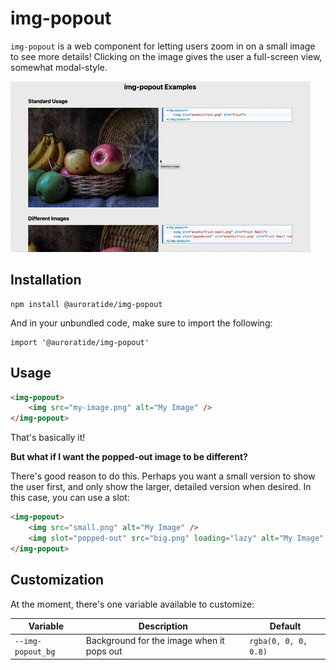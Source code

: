 # img-popout

`img-popout` is a web component for letting users zoom in on a small image to see more details! Clicking on the image gives the user a full-screen view, somewhat modal-style.

![Demo](lib/demo.gif)

## Installation

```
npm install @auroratide/img-popout
```

And in your unbundled code, make sure to import the following:

```
import '@auroratide/img-popout'
```

## Usage

```html
<img-popout>
    <img src="my-image.png" alt="My Image" />
</img-popout>
```

That's basically it!

**But what if I want the popped-out image to be different?**

There's good reason to do this. Perhaps you want a small version to show the user first, and only show the larger, detailed version when desired. In this case, you can use a slot:

```html
<img-popout>
    <img src="small.png" alt="My Image" />
    <img slot="popped-out" src="big.png" loading="lazy" alt="My Image" />
</img-popout>
```

## Customization

At the moment, there's one variable available to customize:

| Variable | Description | Default |
| -------- | ----------- | ------- |
| `--img-popout_bg` | Background for the image when it pops out | `rgba(0, 0, 0, 0.8)` |
